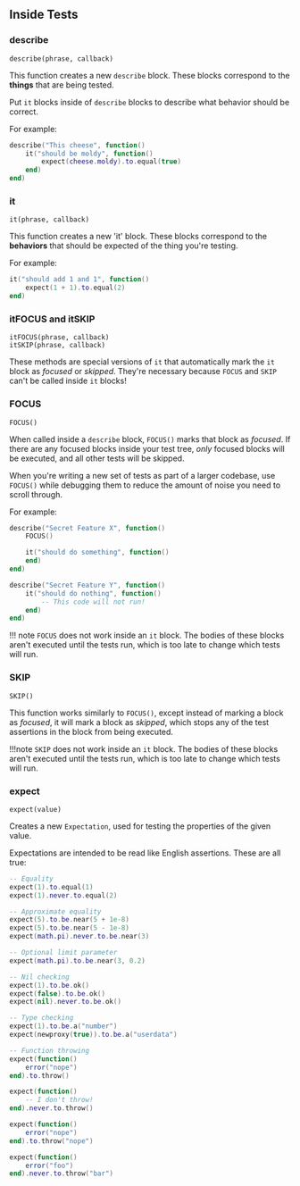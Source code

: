 ## Inside Tests

### describe
```
describe(phrase, callback)
```

This function creates a new `describe` block. These blocks correspond to the **things** that are being tested.

Put `it` blocks inside of `describe` blocks to describe what behavior should be correct.

For example:

```lua
describe("This cheese", function()
	it("should be moldy", function()
		expect(cheese.moldy).to.equal(true)
	end)
end)
```

### it
```
it(phrase, callback)
```

This function creates a new 'it' block. These blocks correspond to the **behaviors** that should be expected of the thing you're testing.

For example:

```lua
it("should add 1 and 1", function()
	expect(1 + 1).to.equal(2)
end)
```

### itFOCUS and itSKIP
```
itFOCUS(phrase, callback)
itSKIP(phrase, callback)
```

These methods are special versions of `it` that automatically mark the `it` block as *focused* or *skipped*. They're necessary because `FOCUS` and `SKIP` can't be called inside `it` blocks!

### FOCUS
```
FOCUS()
```

When called inside a `describe` block, `FOCUS()` marks that block as *focused*. If there are any focused blocks inside your test tree, *only* focused blocks will be executed, and all other tests will be skipped.

When you're writing a new set of tests as part of a larger codebase, use `FOCUS()` while debugging them to reduce the amount of noise you need to scroll through.

For example:

```lua
describe("Secret Feature X", function()
	FOCUS()

	it("should do something", function()
	end)
end)

describe("Secret Feature Y", function()
	it("should do nothing", function()
		-- This code will not run!
	end)
end)
```

!!! note
	`FOCUS` does not work inside an `it` block. The bodies of these blocks aren't executed until the tests run, which is too late to change which tests will run.

### SKIP
```
SKIP()
```

This function works similarly to `FOCUS()`, except instead of marking a block as *focused*, it will mark a block as *skipped*, which stops any of the test assertions in the block from being executed.

!!!note
	`SKIP` does not work inside an `it` block. The bodies of these blocks aren't executed until the tests run, which is too late to change which tests will run.

### expect
```
expect(value)
```

Creates a new `Expectation`, used for testing the properties of the given value.

Expectations are intended to be read like English assertions. These are all true:

```lua
-- Equality
expect(1).to.equal(1)
expect(1).never.to.equal(2)

-- Approximate equality
expect(5).to.be.near(5 + 1e-8)
expect(5).to.be.near(5 - 1e-8)
expect(math.pi).never.to.be.near(3)

-- Optional limit parameter
expect(math.pi).to.be.near(3, 0.2)

-- Nil checking
expect(1).to.be.ok()
expect(false).to.be.ok()
expect(nil).never.to.be.ok()

-- Type checking
expect(1).to.be.a("number")
expect(newproxy(true)).to.be.a("userdata")

-- Function throwing
expect(function()
	error("nope")
end).to.throw()

expect(function()
	-- I don't throw!
end).never.to.throw()

expect(function()
	error("nope")
end).to.throw("nope")

expect(function()
	error("foo")
end).never.to.throw("bar")
```